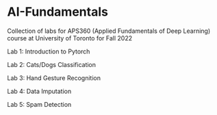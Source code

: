 # AI-Fundamentals

Collection of labs for APS360 (Applied Fundamentals of Deep Learning) course at University of Toronto for Fall 2022

Lab 1: Introduction to Pytorch

Lab 2: Cats/Dogs Classification

Lab 3: Hand Gesture Recognition

Lab 4: Data Imputation

Lab 5: Spam Detection
